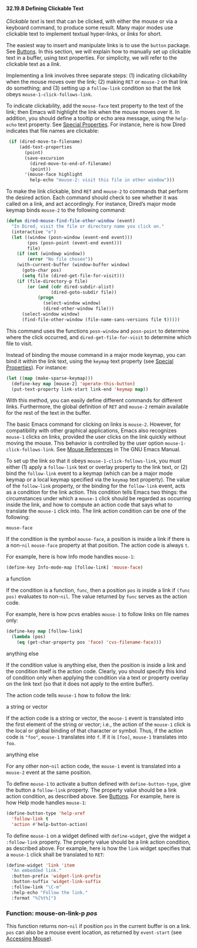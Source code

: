 

#### 32.19.8 Defining Clickable Text

*Clickable text* is text that can be clicked, with either the mouse or via a keyboard command, to produce some result. Many major modes use clickable text to implement textual hyper-links, or *links* for short.

The easiest way to insert and manipulate links is to use the `button` package. See [Buttons](Buttons.html). In this section, we will explain how to manually set up clickable text in a buffer, using text properties. For simplicity, we will refer to the clickable text as a *link*.

Implementing a link involves three separate steps: (1) indicating clickability when the mouse moves over the link; (2) making `RET` or `mouse-2` on that link do something; and (3) setting up a `follow-link` condition so that the link obeys `mouse-1-click-follows-link`.

To indicate clickability, add the `mouse-face` text property to the text of the link; then Emacs will highlight the link when the mouse moves over it. In addition, you should define a tooltip or echo area message, using the `help-echo` text property. See [Special Properties](Special-Properties.html). For instance, here is how Dired indicates that file names are clickable:

```lisp
 (if (dired-move-to-filename)
     (add-text-properties
       (point)
       (save-excursion
         (dired-move-to-end-of-filename)
         (point))
       '(mouse-face highlight
         help-echo "mouse-2: visit this file in other window")))
```

To make the link clickable, bind `RET` and `mouse-2` to commands that perform the desired action. Each command should check to see whether it was called on a link, and act accordingly. For instance, Dired’s major mode keymap binds `mouse-2` to the following command:

```lisp
(defun dired-mouse-find-file-other-window (event)
  "In Dired, visit the file or directory name you click on."
  (interactive "e")
  (let ((window (posn-window (event-end event)))
        (pos (posn-point (event-end event)))
        file)
    (if (not (windowp window))
        (error "No file chosen"))
    (with-current-buffer (window-buffer window)
      (goto-char pos)
      (setq file (dired-get-file-for-visit)))
    (if (file-directory-p file)
        (or (and (cdr dired-subdir-alist)
                 (dired-goto-subdir file))
            (progn
              (select-window window)
              (dired-other-window file)))
      (select-window window)
      (find-file-other-window (file-name-sans-versions file t)))))
```

This command uses the functions `posn-window` and `posn-point` to determine where the click occurred, and `dired-get-file-for-visit` to determine which file to visit.

Instead of binding the mouse command in a major mode keymap, you can bind it within the link text, using the `keymap` text property (see [Special Properties](Special-Properties.html)). For instance:

```lisp
(let ((map (make-sparse-keymap)))
  (define-key map [mouse-2] 'operate-this-button)
  (put-text-property link-start link-end 'keymap map))
```

With this method, you can easily define different commands for different links. Furthermore, the global definition of `RET` and `mouse-2` remain available for the rest of the text in the buffer.

The basic Emacs command for clicking on links is `mouse-2`. However, for compatibility with other graphical applications, Emacs also recognizes `mouse-1` clicks on links, provided the user clicks on the link quickly without moving the mouse. This behavior is controlled by the user option `mouse-1-click-follows-link`. See [Mouse References](https://www.gnu.org/software/emacs/manual/html_node/emacs/Mouse-References.html#Mouse-References) in The GNU Emacs Manual.

To set up the link so that it obeys `mouse-1-click-follows-link`, you must either (1) apply a `follow-link` text or overlay property to the link text, or (2) bind the `follow-link` event to a keymap (which can be a major mode keymap or a local keymap specified via the `keymap` text property). The value of the `follow-link` property, or the binding for the `follow-link` event, acts as a condition for the link action. This condition tells Emacs two things: the circumstances under which a `mouse-1` click should be regarded as occurring inside the link, and how to compute an action code that says what to translate the `mouse-1` click into. The link action condition can be one of the following:

`mouse-face`

If the condition is the symbol `mouse-face`, a position is inside a link if there is a non-`nil` `mouse-face` property at that position. The action code is always `t`.

For example, here is how Info mode handles `mouse-1`:

```lisp
(define-key Info-mode-map [follow-link] 'mouse-face)
```

a function

If the condition is a function, `func`, then a position `pos` is inside a link if `(func pos)` evaluates to non-`nil`. The value returned by `func` serves as the action code.

For example, here is how pcvs enables `mouse-1` to follow links on file names only:

```lisp
(define-key map [follow-link]
  (lambda (pos)
    (eq (get-char-property pos 'face) 'cvs-filename-face)))
```

anything else

If the condition value is anything else, then the position is inside a link and the condition itself is the action code. Clearly, you should specify this kind of condition only when applying the condition via a text or property overlay on the link text (so that it does not apply to the entire buffer).

The action code tells `mouse-1` how to follow the link:

a string or vector

If the action code is a string or vector, the `mouse-1` event is translated into the first element of the string or vector; i.e., the action of the `mouse-1` click is the local or global binding of that character or symbol. Thus, if the action code is `"foo"`, `mouse-1` translates into `f`. If it is `[foo]`, `mouse-1` translates into `foo`.

anything else

For any other non-`nil` action code, the `mouse-1` event is translated into a `mouse-2` event at the same position.

To define `mouse-1` to activate a button defined with `define-button-type`, give the button a `follow-link` property. The property value should be a link action condition, as described above. See [Buttons](Buttons.html). For example, here is how Help mode handles `mouse-1`:

```lisp
(define-button-type 'help-xref
  'follow-link t
  'action #'help-button-action)
```

To define `mouse-1` on a widget defined with `define-widget`, give the widget a `:follow-link` property. The property value should be a link action condition, as described above. For example, here is how the `link` widget specifies that a `mouse-1` click shall be translated to `RET`:

```lisp
(define-widget 'link 'item
  "An embedded link."
  :button-prefix 'widget-link-prefix
  :button-suffix 'widget-link-suffix
  :follow-link "\C-m"
  :help-echo "Follow the link."
  :format "%[%t%]")
```

### Function: **mouse-on-link-p** *pos*

This function returns non-`nil` if position `pos` in the current buffer is on a link. `pos` can also be a mouse event location, as returned by `event-start` (see [Accessing Mouse](Accessing-Mouse.html)).
